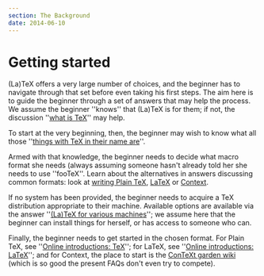 ```yaml
---
section: The Background
date: 2014-06-10
---
```


# Getting started

(La)TeX offers a very large number of choices, and the beginner has
to navigate through that set before even taking his first steps.  The
aim here is to guide the beginner through a set of answers that may
help the process.  We assume the beginner ''knows'' that (La)TeX is
for them; if not, the discussion ''[what is TeX](FAQ-whatTeX.md)''
may help.

To start at the very beginning, then, the beginner may wish to know
what all those 
''[things with TeX in their name are](FAQ-texthings.md)''.

Armed with that knowledge, the beginner needs to decide what macro
format she needs (always assuming someone hasn't already told her she
needs to use ''fooTeX''.  Learn about the alternatives in answers
discussing common formats: look at 
[writing Plain TeX](FAQ-plaintex.md),
[LaTeX](FAQ-latex.md) or
[Context](FAQ-context.md).

If no system has been provided, the beginner needs to acquire a TeX
distribution appropriate to their machine.  Available options are
available via the answer 
''[(La)TeX for various machines](FAQ-TeXsystems.md)''; we assume
here that the beginner can install things for herself, or has access
to someone who can.

Finally, the beginner needs to get started in the chosen format.  For
Plain TeX, see ''[Online introductions: TeX](FAQ-man-tex.md)'';
for LaTeX, see 
''[Online introductions: LaTeX](FAQ-man-latex.md)''; and for
Context, the place to start is the 
[ConTeXt garden wiki](http://wiki.contextgarden.net/Main_Page)
(which is so good the present FAQs don't even try to compete).

